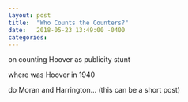 ```yaml
---
layout: post
title:  "Who Counts the Counters?"
date:   2018-05-23 13:49:00 -0400
categories:
---
```



on counting Hoover as publicity stunt
<!-- photo of J. Sterlin Moran, who enumerated Hoover, with his secretary Frances Harrington from clipping from a 1930 Charleston newspaper in Entry 215, “Publicity Materials File of the Statistical Research Division” Box 231 Folder “E-2 Experiences of 1930 Census Supervisors and Enumerators. Criticisms of Census, Etc.” -->
where was Hoover in 1940

do Moran and Harrington... (this can be a short post)

